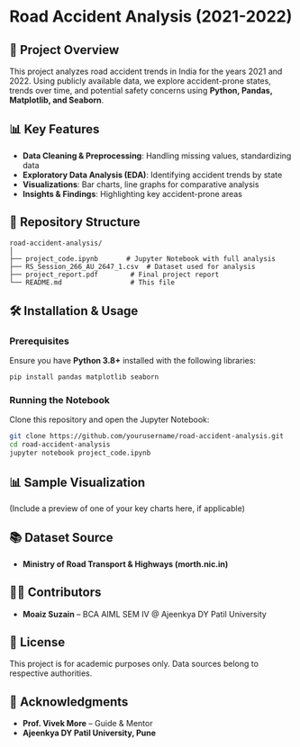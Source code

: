 # Road Accident Analysis (2021-2022)

## 📌 Project Overview
This project analyzes road accident trends in India for the years 2021 and 2022. Using publicly available data, we explore accident-prone states, trends over time, and potential safety concerns using **Python, Pandas, Matplotlib, and Seaborn**.

## 📊 Key Features
- **Data Cleaning & Preprocessing**: Handling missing values, standardizing data
- **Exploratory Data Analysis (EDA)**: Identifying accident trends by state
- **Visualizations**: Bar charts, line graphs for comparative analysis
- **Insights & Findings**: Highlighting key accident-prone areas

## 📂 Repository Structure
```
road-accident-analysis/
│
├── project_code.ipynb       # Jupyter Notebook with full analysis
├── RS_Session_266_AU_2647_1.csv  # Dataset used for analysis
├── project_report.pdf        # Final project report
└── README.md                 # This file
```

## 🛠️ Installation & Usage
### Prerequisites
Ensure you have **Python 3.8+** installed with the following libraries:
```bash
pip install pandas matplotlib seaborn
```

### Running the Notebook
Clone this repository and open the Jupyter Notebook:
```bash
git clone https://github.com/yourusername/road-accident-analysis.git
cd road-accident-analysis
jupyter notebook project_code.ipynb
```

## 📊 Sample Visualization
(Include a preview of one of your key charts here, if applicable)

## 📚 Dataset Source
- **Ministry of Road Transport & Highways (morth.nic.in)**

## 👨‍💻 Contributors
- **Moaiz Suzain** – BCA AIML SEM IV @ Ajeenkya DY Patil University

## 📝 License
This project is for academic purposes only. Data sources belong to respective authorities.

## 🌟 Acknowledgments
- **Prof. Vivek More** – Guide & Mentor
- **Ajeenkya DY Patil University, Pune**
